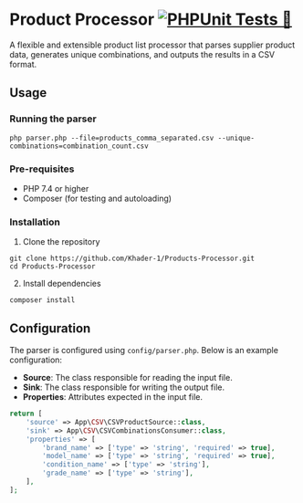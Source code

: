 # Product Processor [![PHPUnit Tests 🧪](https://github.com/Khader-1/Products-Processor/actions/workflows/ci.yaml/badge.svg)](https://github.com/Khader-1/Products-Processor/actions/workflows/ci.yaml)

A flexible and extensible product list processor that parses supplier product data, generates unique combinations, and outputs the results in a CSV format.


## Usage
### Running the parser

```shell
php parser.php --file=products_comma_separated.csv --unique-combinations=combination_count.csv
```

### Pre-requisites

- PHP 7.4 or higher
- Composer (for testing and autoloading)

### Installation

1. Clone the repository

```shell
git clone https://github.com/Khader-1/Products-Processor.git
cd Products-Processor
```

2. Install dependencies

```shell
composer install
```

## Configuration

The parser is configured using `config/parser.php`. Below is an example configuration:
- **Source**: The class responsible for reading the input file.
- **Sink**: The class responsible for writing the output file.
- **Properties**: Attributes expected in the input file.


```php
return [
    'source' => App\CSV\CSVProductSource::class,
    'sink' => App\CSV\CSVCombinationsConsumer::class,
    'properties' => [
        'brand_name' => ['type' => 'string', 'required' => true],
        'model_name' => ['type' => 'string', 'required' => true],
        'condition_name' => ['type' => 'string'],
        'grade_name' => ['type' => 'string'],
    ],
];
```

